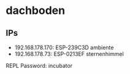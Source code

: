 # dachboden

## IPs

- 192.168.178.170: ESP-239C3D ambiente
- 192.168.178.73: ESP-0213EF sternenhimmel


REPL Password: incubator
